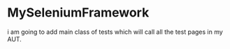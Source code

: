# MySeleniumFramework
i am going to add main class of tests which will call all the test pages in my AUT.
